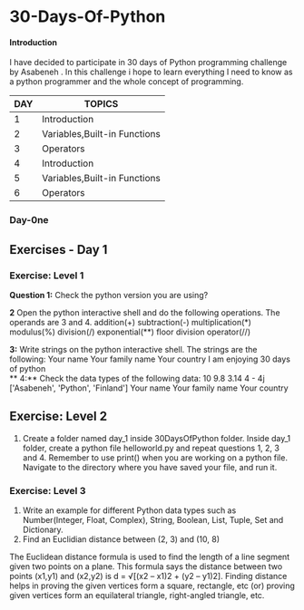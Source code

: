  # 30-Days-Of-Python


#### Introduction
 I have decided to participate in  30 days of Python programming challenge by Asabeneh . In this challenge i hope  to learn everything I need to know as a python programmer and the whole concept of programming.

| DAY | TOPICS |
|--------|----------|
| 1      | Introduction |
| 2      | Variables,Built-in Functions |
| 3      |Operators |
| 4      | Introduction |
| 5      | Variables,Built-in Functions |
| 6      |Operators |

###  Day-0ne

## Exercises - Day 1
###         Exercise: Level 1

 
 **Question 1:** Check the python version you are using?<br>

**2** Open the python interactive shell and do the following operations. 
The operands are 3 and 4.
addition(+)
subtraction(-)
multiplication(*)
modulus(%)
division(/)
exponential(**)
floor division operator(//)<br>

 **3:** Write strings on the python interactive shell. The strings are the following:
Your name
Your family name
Your country
I am enjoying 30 days of python<br>
** 4:** Check the data types of the following data:
10
9.8
3.14
4 - 4j
['Asabeneh', 'Python', 'Finland']
Your name
Your family name
Your country<br> 

 ##     Exercise: Level 2
1. Create a folder named day_1 inside 30DaysOfPython folder. Inside day_1 folder, create a python file helloworld.py and repeat questions 1, 2, 3 and 4. Remember to use print() when you are working on a python file. Navigate to the directory where you have saved your file, and run it.


###   Exercise: Level 3
1. Write an example for different Python data types such as Number(Integer, Float, Complex), String, Boolean, List, Tuple, Set and Dictionary.
2. Find an Euclidian distance between (2, 3) and (10, 8)




The Euclidean distance formula is used to find the length of a line segment 
given two points on a plane. 
This formula says the distance between two points
 (x1,y1) and (x2,y2) is d = √[(x2 – x1)2 + (y2 – y1)2].
 Finding distance helps in proving the given vertices form a square, rectangle, etc (or) proving given vertices form an equilateral triangle, right-angled triangle, etc.


 


